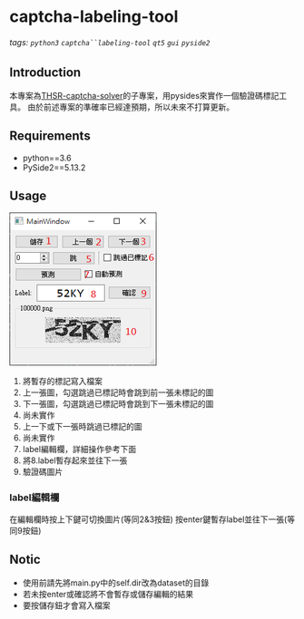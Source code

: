 # captcha-labeling-tool
###### tags: `python3` `captcha``labeling-tool` `qt5` `gui` `pyside2`

## Introduction

本專案為[THSR-captcha-solver](https://github.com/y252328/THSR-captcha-solver)的子專案，用pysides來實作一個驗證碼標記工具。
由於前述專案的準確率已經達預期，所以未來不打算更新。


## Requirements
* python==3.6
* PySide2==5.13.2

## Usage
![](./img/MainWindow.PNG)

1. 將暫存的標記寫入檔案
2. 上一張圖，勾選跳過已標記時會跳到前一張未標記的圖
3. 下一張圖，勾選跳過已標記時會跳到下一張未標記的圖
5. 尚未實作
6. 上一下或下一張時跳過已標記的圖
7. 尚未實作
8. label編輯欄，詳細操作參考下面
9. 將8.label暫存起來並往下一張
10. 驗證碼圖片

### label編輯欄
在編輯欄時按上下鍵可切換圖片(等同2&3按鈕)
按enter鍵暫存label並往下一張(等同9按鈕)

## Notic
* 使用前請先將main.py中的self.dir改為dataset的目錄
* 若未按enter或確認將不會暫存或儲存編輯的結果
* 要按儲存鈕才會寫入檔案
